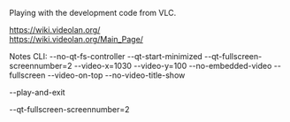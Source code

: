 Playing with the development code from VLC.

https://wiki.videolan.org/          
https://wiki.videolan.org/Main_Page/


Notes CLI:
--no-qt-fs-controller --qt-start-minimized --qt-fullscreen-screennumber=2 --video-x=1030 --video-y=100 --no-embedded-video --fullscreen --video-on-top --no-video-title-show

--play-and-exit

--qt-fullscreen-screennumber=2
